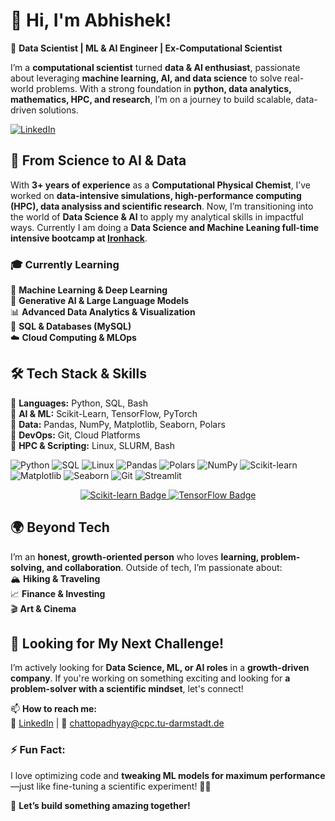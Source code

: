 # 👋 Hi, I'm Abhishek!  

🚀 **Data Scientist | ML & AI Engineer | Ex-Computational Scientist**  

I’m a **computational scientist** turned **data & AI enthusiast**, passionate about leveraging **machine learning, AI, and data science** to solve real-world problems. With a strong foundation in **python, data analytics, mathematics, HPC, and research**, I’m on a journey to build scalable, data-driven solutions. 

[![LinkedIn](https://img.shields.io/badge/LinkedIn-blue?logo=linkedin&style=for-the-badge)](https://www.linkedin.com/in/techyabhishek)

## 🔬 **From Science to AI & Data**  
With **3+ years of experience** as a **Computational Physical Chemist**, I’ve worked on **data-intensive simulations, high-performance computing (HPC), data analysiss and scientific research**. Now, I’m transitioning into the world of **Data Science & AI** to apply my analytical skills in impactful ways. Currently I am doing a **Data Science and Machine Leaning full-time intensive bootcamp at [Ironhack](https://www.ironhack.com/de-en/data-science-machine-learning/remote)**.

### 🎓 **Currently Learning**  
🧠 **Machine Learning & Deep Learning**  
🤖 **Generative AI & Large Language Models**  
📊 **Advanced Data Analytics & Visualization**  
💾 **SQL & Databases (MySQL)**  
☁️ **Cloud Computing & MLOps**  

## 🛠️ **Tech Stack & Skills**  
🔹 **Languages:** Python, SQL, Bash  
🔹 **AI & ML:** Scikit-Learn, TensorFlow, PyTorch  
🔹 **Data:** Pandas, NumPy, Matplotlib, Seaborn, Polars  
🔹 **DevOps:** Git, Cloud Platforms  
🔹 **HPC & Scripting:** Linux, SLURM, Bash

![Python](https://img.shields.io/badge/Python-2D2D2D?style=for-the-badge&logo=python&logoColor=ffdd54)
![SQL](https://img.shields.io/badge/SQL-2D2D2D?style=for-the-badge&logo=mysql&logoColor=blue)
![Linux](https://img.shields.io/badge/Linux-2D2D2D?style=for-the-badge&logo=linux&logoColor=FCC624)
![Pandas](https://img.shields.io/badge/Pandas-2D2D2D?style=for-the-badge&logo=pandas&logoColor=white)
![Polars](https://img.shields.io/badge/Polars-2D2D2D?style=for-the-badge&logo=python&logoColor=4B8BBE)
![NumPy](https://img.shields.io/badge/NumPy-2D2D2D?style=for-the-badge&logo=numpy&logoColor=white)
![Scikit-learn](https://img.shields.io/badge/Scikit-learn-2D2D2D?style=for-the-badge&logo=scikitlearn&logoColor=white)
![Matplotlib](https://img.shields.io/badge/Matplotlib-2D2D2D?style=for-the-badge&logo=matplotlib&logoColor=white)
![Seaborn](https://img.shields.io/badge/Seaborn-2D2D2D?style=for-the-badge&logo=python&logoColor=white)
![Git](https://img.shields.io/badge/Git-2D2D2D?style=for-the-badge&logo=git&logoColor=F05032)
![Streamlit](https://img.shields.io/badge/Streamlit-FF4B4B?style=for-the-badge&logo=streamlit&logoColor=white)

<p align="center">
  <a href="https://scikit-learn.org/" target="_blank">
    <img src="https://img.shields.io/badge/Scikit--Learn-2D2D2D?style=for-the-badge&logo=scikit-learn&logoColor=F7931E" alt="Scikit-learn Badge"/>
  </a>
  <a href="https://www.tensorflow.org/" target="_blank">
    <img src="https://img.shields.io/badge/TensorFlow-2D2D2D?style=for-the-badge&logo=tensorflow&logoColor=FF6F00" alt="TensorFlow Badge"/>
  </a>
</p>

## 🌍 **Beyond Tech**  
I’m an **honest, growth-oriented person** who loves **learning, problem-solving, and collaboration**. Outside of tech, I’m passionate about:  
🏔️ **Hiking & Traveling**  
📈 **Finance & Investing**  
🎬 **Art & Cinema**  

## 🚀 **Looking for My Next Challenge!**  
I’m actively looking for **Data Science, ML, or AI roles** in a **growth-driven company**. If you're working on something exciting and looking for **a problem-solver with a scientific mindset**, let's connect!  

📫 **How to reach me:**  
🔗 [LinkedIn](https://www.linkedin.com/in/techyabhishek) | 📧 chattopadhyay@cpc.tu-darmstadt.de  

### ⚡ **Fun Fact:**  
I love optimizing code and **tweaking ML models for maximum performance**—just like fine-tuning a scientific experiment! 🔬✨  

🚀 **Let’s build something amazing together!**  
